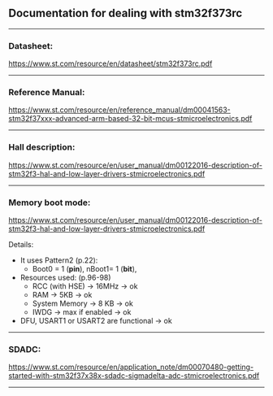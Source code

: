 ## Documentation for dealing with stm32f373rc

---

### Datasheet:
https://www.st.com/resource/en/datasheet/stm32f373rc.pdf

---

### Reference Manual:
https://www.st.com/resource/en/reference_manual/dm00041563-stm32f37xxx-advanced-arm-based-32-bit-mcus-stmicroelectronics.pdf

---

### Hall description:
https://www.st.com/resource/en/user_manual/dm00122016-description-of-stm32f3-hal-and-low-layer-drivers-stmicroelectronics.pdf

---

### Memory boot mode:
https://www.st.com/resource/en/user_manual/dm00122016-description-of-stm32f3-hal-and-low-layer-drivers-stmicroelectronics.pdf

Details:
 - It uses Pattern2 (p.22):
   - Boot0 = 1 (**pin**), nBoot1= 1 (**bit**),
 - Resources used: (p.96-98)
   - RCC (with HSE) -> 16MHz -> ok
   - RAM -> 5KB -> ok
   - System Memory -> 8 KB -> ok
   - IWDG -> max if enabled -> ok
 - DFU, USART1 or USART2 are functional -> ok
 
 ---
 
 ### SDADC:
 https://www.st.com/resource/en/application_note/dm00070480-getting-started-with-stm32f37x38x-sdadc-sigmadelta-adc-stmicroelectronics.pdf
 
 ---
